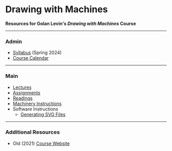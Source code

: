 # Drawing with Machines

**Resources for Golan Levin's *Drawing with Machines* Course**

---

### Admin

* [Syllabus](syllabus/60-225_syllabus_spring_2024.md) (Spring 2024)
* [Course Calendar](http://bit.ly/golancoursecalendar)

---

### Main

* [Lectures](lectures/README.md)
* [Assignments](assignments/README.md)
* [Readings](readings/README.md)
* [Machinery Instructions](machines/README.md)
* Software Instructions
  * [Generating SVG Files](generating_svg/README.md)


---

### Additional Resources

* Old (2021) [Course Website](https://courses.ideate.cmu.edu/60-428/f2021/)
